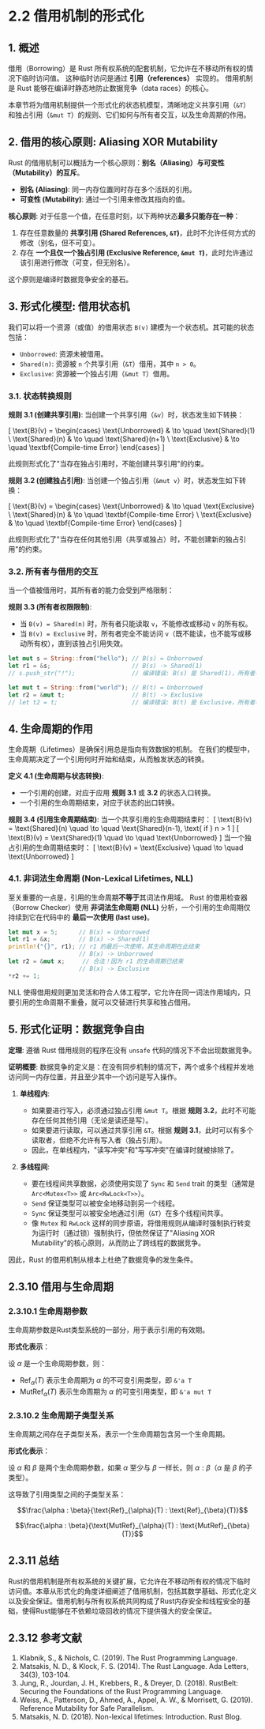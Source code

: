﻿# 2.2 借用机制的形式化

## 1. 概述

借用（Borrowing）是 Rust 所有权系统的配套机制，它允许在不移动所有权的情况下临时访问值。
这种临时访问是通过 **引用（references）** 实现的。
借用机制是 Rust 能够在编译时静态地防止数据竞争（data races）的核心。

本章节将为借用机制提供一个形式化的状态机模型，清晰地定义共享引用（`&T`）和独占引用（`&mut T`）的规则、它们如何与所有者交互，以及生命周期的作用。

## 2. 借用的核心原则: Aliasing XOR Mutability

Rust 的借用机制可以概括为一个核心原则：**别名（Aliasing）与可变性（Mutability）的互斥**。

- **别名 (Aliasing)**: 同一内存位置同时存在多个活跃的引用。
- **可变性 (Mutability)**: 通过一个引用来修改其指向的值。

**核心原则**: 对于任意一个值，在任意时刻，以下两种状态**最多只能存在一种**：

1. 存在任意数量的 **共享引用 (Shared References, `&T`)**，此时不允许任何方式的修改（别名，但不可变）。
2. 存在 **一个且仅一个独占引用 (Exclusive Reference, `&mut T`)**，此时允许通过该引用进行修改（可变，但无别名）。

这个原则是编译时数据竞争安全的基石。

## 3. 形式化模型: 借用状态机

我们可以将一个资源（或值）的借用状态 `B(v)` 建模为一个状态机。其可能的状态包括：

- `Unborrowed`: 资源未被借用。
- `Shared(n)`: 资源被 `n` 个共享引用（`&T`）借用，其中 `n > 0`。
- `Exclusive`: 资源被一个独占引用（`&mut T`）借用。

### 3.1. 状态转换规则

**规则 3.1 (创建共享引用)**:
当创建一个共享引用（`&v`）时，状态发生如下转换：

\[
\text{B}(v) =
\begin{cases}
    \text{Unborrowed} & \to \quad \text{Shared}(1) \\
    \text{Shared}(n) & \to \quad \text{Shared}(n+1) \\
    \text{Exclusive} & \to \quad \textbf{Compile-time Error}
\end{cases}
\]

此规则形式化了"当存在独占引用时，不能创建共享引用"的约束。

**规则 3.2 (创建独占引用)**:
当创建一个独占引用（`&mut v`）时，状态发生如下转换：

\[
\text{B}(v) =
\begin{cases}
    \text{Unborrowed} & \to \quad \text{Exclusive} \\
    \text{Shared}(n) & \to \quad \textbf{Compile-time Error} \\
    \text{Exclusive} & \to \quad \textbf{Compile-time Error}
\end{cases}
\]

此规则形式化了"当存在任何其他引用（共享或独占）时，不能创建新的独占引用"的约束。

### 3.2. 所有者与借用的交互

当一个值被借用时，其所有者的能力会受到严格限制：

**规则 3.3 (所有者权限限制)**:

- 当 `B(v) = Shared(n)` 时，所有者只能读取 `v`，不能修改或移动 `v` 的所有权。
- 当 `B(v) = Exclusive` 时，所有者完全不能访问 `v`（既不能读，也不能写或移动所有权），直到该独占引用失效。

```rust
let mut s = String::from("hello"); // B(s) = Unborrowed
let r1 = &s;                       // B(s) -> Shared(1)
// s.push_str("!");                // 编译错误: B(s) 是 Shared(1)，所有者不能修改

let mut t = String::from("world"); // B(t) = Unborrowed
let r2 = &mut t;                   // B(t) -> Exclusive
// let t2 = t;                     // 编译错误: B(t) 是 Exclusive，所有者不能移动
```

## 4. 生命周期的作用

生命周期（Lifetimes）是确保引用总是指向有效数据的机制。
在我们的模型中，生命周期决定了一个引用何时开始和结束，从而触发状态的转换。

**定义 4.1 (生命周期与状态转换)**:

- 一个引用的创建，对应于应用 **规则 3.1** 或 **3.2** 的状态入口转换。
- 一个引用的生命周期结束，对应于状态的出口转换。

**规则 3.4 (引用生命周期结束)**:
当一个共享引用的生命周期结束时：
\[
\text{B}(v) = \text{Shared}(n) \quad \to \quad \text{Shared}(n-1), \text{ if } n > 1
\]
\[
\text{B}(v) = \text{Shared}(1) \quad \to \quad \text{Unborrowed}
\]
当一个独占引用的生命周期结束时：
\[
\text{B}(v) = \text{Exclusive} \quad \to \quad \text{Unborrowed}
\]

### 4.1. 非词法生命周期 (Non-Lexical Lifetimes, NLL)

至关重要的一点是，引用的生命周期**不等于**其词法作用域。
Rust 的借用检查器（Borrow Checker）使用 **非词法生命周期 (NLL)** 分析，一个引用的生命周期仅持续到它在代码中的 **最后一次使用 (last use)**。

```rust
let mut x = 5;      // B(x) = Unborrowed
let r1 = &x;        // B(x) -> Shared(1)
println!("{}", r1); // r1 的最后一次使用，其生命周期在此结束
                    // B(x) -> Unborrowed
let r2 = &mut x;     // 合法！因为 r1 的生命周期已结束
                    // B(x) -> Exclusive
*r2 += 1;
```

NLL 使得借用规则更加灵活和符合人体工程学，它允许在同一词法作用域内，只要引用的生命周期不重叠，就可以交替进行共享和独占借用。

## 5. 形式化证明：数据竞争自由

**定理**: 遵循 Rust 借用规则的程序在没有 `unsafe` 代码的情况下不会出现数据竞争。

**证明概要**:
数据竞争的定义是：在没有同步机制的情况下，两个或多个线程并发地访问同一内存位置，并且至少其中一个访问是写入操作。

1. **单线程内**:
    - 如果要进行写入，必须通过独占引用 `&mut T`。根据 **规则 3.2**，此时不可能存在任何其他引用（无论是读还是写）。
    - 如果要进行读取，可以通过共享引用 `&T`。根据 **规则 3.1**，此时可以有多个读取者，但绝不允许有写入者（独占引用）。
    - 因此，在单线程内，"读写冲突"和"写写冲突"在编译时就被排除了。

2. **多线程间**:
    - 要在线程间共享数据，必须使用实现了 `Sync` 和 `Send` trait 的类型（通常是 `Arc<Mutex<T>>` 或 `Arc<RwLock<T>>`）。
    - `Send` 保证类型可以被安全地移动到另一个线程。
    - `Sync` 保证类型可以被安全地通过引用（`&T`）在多个线程间共享。
    - 像 `Mutex` 和 `RwLock` 这样的同步原语，将借用规则从编译时强制执行转变为运行时（通过锁）强制执行，但依然保证了"Aliasing XOR Mutability"的核心原则，从而防止了跨线程的数据竞争。

因此，Rust 的借用机制从根本上杜绝了数据竞争的发生条件。

## 2.3.10 借用与生命周期

### 2.3.10.1 生命周期参数

生命周期参数是Rust类型系统的一部分，用于表示引用的有效期。

**形式化表示**：

设 $\alpha$ 是一个生命周期参数，则：

- $\text{Ref}_{\alpha}(T)$ 表示生命周期为 $\alpha$ 的不可变引用类型，即 `&'a T`
- $\text{MutRef}_{\alpha}(T)$ 表示生命周期为 $\alpha$ 的可变引用类型，即 `&'a mut T`

### 2.3.10.2 生命周期子类型关系

生命周期之间存在子类型关系，表示一个生命周期包含另一个生命周期。

**形式化表示**：

设 $\alpha$ 和 $\beta$ 是两个生命周期参数，如果 $\alpha$ 至少与 $\beta$ 一样长，则 $\alpha : \beta$（$\alpha$ 是 $\beta$ 的子类型）。

这导致了引用类型之间的子类型关系：

$$\frac{\alpha : \beta}{\text{Ref}_{\alpha}(T) : \text{Ref}_{\beta}(T)}$$

$$\frac{\alpha : \beta}{\text{MutRef}_{\alpha}(T) : \text{MutRef}_{\beta}(T)}$$

## 2.3.11 总结

Rust的借用机制是所有权系统的关键扩展，它允许在不移动所有权的情况下临时访问值。本章从形式化的角度详细阐述了借用机制，包括其数学基础、形式化定义以及安全保证。借用机制与所有权系统共同构成了Rust内存安全和线程安全的基础，使得Rust能够在不依赖垃圾回收的情况下提供强大的安全保证。

## 2.3.12 参考文献

1. Klabnik, S., & Nichols, C. (2019). The Rust Programming Language.
2. Matsakis, N. D., & Klock, F. S. (2014). The Rust Language. Ada Letters, 34(3), 103-104.
3. Jung, R., Jourdan, J. H., Krebbers, R., & Dreyer, D. (2018). RustBelt: Securing the Foundations of the Rust Programming Language.
4. Weiss, A., Patterson, D., Ahmed, A., Appel, A. W., & Morrisett, G. (2019). Reference Mutability for Safe Parallelism.
5. Matsakis, N. D. (2018). Non-lexical lifetimes: Introduction. Rust Blog.
